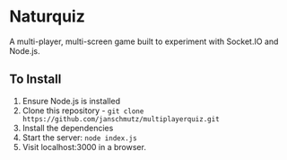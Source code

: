 # Naturquiz

A multi-player, multi-screen game built to experiment with Socket.IO and Node.js.


## To Install

1. Ensure Node.js is installed
2. Clone this repository - `git clone https://github.com/janschmutz/multiplayerquiz.git`
3. Install the dependencies
4. Start the server: `node index.js`
5. Visit localhost:3000 in a browser.

